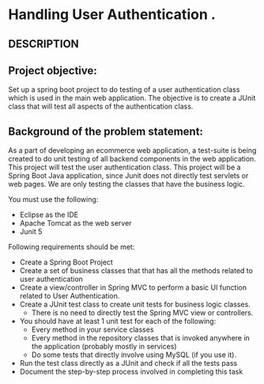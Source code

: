# Handling User Authentication .
## DESCRIPTION


## Project objective:

Set up a spring boot project to do testing of a user authentication class which is used in the main web application. The objective is to create a JUnit class that will test all aspects of the authentication class.


## Background of the problem statement:

As a part of developing an ecommerce web application, a test-suite is being created to do unit testing of all backend components in the web application. This project will test the user authentication class. This project will be a Spring Boot Java application, since Junit does not directly test servlets or web pages. We are only testing the classes that have the business logic.


You must use the following:

 *  Eclipse as the IDE
 *  Apache Tomcat as the web server
 *  Junit 5



Following requirements should be met:

 *  Create a Spring Boot Project
 *  Create a set of business classes that  that has all the methods related to user authentication
 *  Create a view/controller in Spring MVC to perform a basic UI function related to User Authentication. 
 *  Create a JUnit test class to create unit tests for business logic classes.
    - There is no need to directly test the Spring MVC view or controllers.
 *  You should have at least 1 unit test for each of the following:
    - Every method in your service classes
    - Every method in the repository classes that is invoked anywhere in the application (probably mostly in services)
    - Do some tests that directly involve using MySQL (if you use it).
 *  Run the test class directly as a JUnit and check if all the tests pass
 *  Document the step-by-step process involved in completing this task




 

